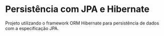# Persistência com JPA e Hibernate

Projeto utilizando o framework ORM Hibernate para persistência de dados com a especificação JPA.
